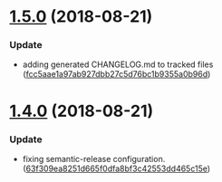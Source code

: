# [1.5.0](https://github.com/ryexley/boxelder/compare/v1.4.0...v1.5.0) (2018-08-21)


### Update

* adding generated CHANGELOG.md to tracked files ([fcc5aae1a97ab927dbb27c5d76bc1b9355a0b96d](https://github.com/ryexley/boxelder/commit/fcc5aae1a97ab927dbb27c5d76bc1b9355a0b96d))

# [1.4.0](https://github.com/ryexley/boxelder/compare/v1.3.0...v1.4.0) (2018-08-21)


### Update

* fixing semantic-release configuration. ([63f309ea8251d665f0dfa8bf3c42553dd465c15e](https://github.com/ryexley/boxelder/commit/63f309ea8251d665f0dfa8bf3c42553dd465c15e))
